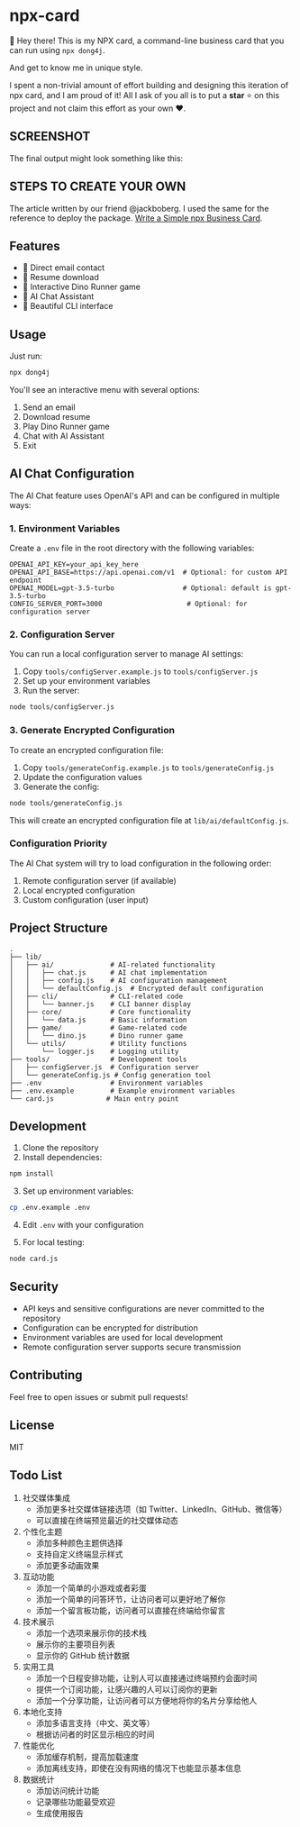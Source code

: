 # npx-card

👋 Hey there! This is my NPX card, a command-line business card that you can run using `npx dong4j`.

And get to know me in unique style.

I spent a non-trivial amount of effort building and designing this iteration of npx card, and I am proud of it! All I ask of you all is to put a **star** ⭐ on this project and not claim this effort as your own ♥.

## SCREENSHOT

The final output might look something like this:

<script src="https://asciinema.org/a/499u4U32WU4HnMxGpM5hF8dq0.js" id="asciicast-499u4U32WU4HnMxGpM5hF8dq0" async="true"></script>

## STEPS TO CREATE YOUR OWN

The article written by our friend @jackboberg. I used the same for the reference to deploy the package.
[Write a Simple npx Business Card](https://studioelsa.se/blog/open-source-oss-npx-business-card).

## Features

- 📧 Direct email contact
- 📄 Resume download
- 🦖 Interactive Dino Runner game
- 🤖 AI Chat Assistant
- 🎨 Beautiful CLI interface

## Usage

Just run:

```bash
npx dong4j
```

You'll see an interactive menu with several options:

1. Send an email
2. Download resume
3. Play Dino Runner game
4. Chat with AI Assistant
5. Exit

## AI Chat Configuration

The AI Chat feature uses OpenAI's API and can be configured in multiple ways:

### 1. Environment Variables

Create a `.env` file in the root directory with the following variables:

```env
OPENAI_API_KEY=your_api_key_here
OPENAI_API_BASE=https://api.openai.com/v1  # Optional: for custom API endpoint
OPENAI_MODEL=gpt-3.5-turbo                 # Optional: default is gpt-3.5-turbo
CONFIG_SERVER_PORT=3000                     # Optional: for configuration server
```

### 2. Configuration Server

You can run a local configuration server to manage AI settings:

1. Copy `tools/configServer.example.js` to `tools/configServer.js`
2. Set up your environment variables
3. Run the server:

```bash
node tools/configServer.js
```

### 3. Generate Encrypted Configuration

To create an encrypted configuration file:

1. Copy `tools/generateConfig.example.js` to `tools/generateConfig.js`
2. Update the configuration values
3. Generate the config:

```bash
node tools/generateConfig.js
```

This will create an encrypted configuration file at `lib/ai/defaultConfig.js`.

### Configuration Priority

The AI Chat system will try to load configuration in the following order:

1. Remote configuration server (if available)
2. Local encrypted configuration
3. Custom configuration (user input)

## Project Structure

```
.
├── lib/
│   ├── ai/              # AI-related functionality
│   │   ├── chat.js      # AI chat implementation
│   │   ├── config.js    # AI configuration management
│   │   └── defaultConfig.js  # Encrypted default configuration
│   ├── cli/             # CLI-related code
│   │   └── banner.js    # CLI banner display
│   ├── core/            # Core functionality
│   │   └── data.js      # Basic information
│   ├── game/            # Game-related code
│   │   └── dino.js      # Dino runner game
│   └── utils/           # Utility functions
│       └── logger.js    # Logging utility
├── tools/               # Development tools
│   ├── configServer.js  # Configuration server
│   └── generateConfig.js # Config generation tool
├── .env                 # Environment variables
├── .env.example         # Example environment variables
└── card.js             # Main entry point
```

## Development

1. Clone the repository
2. Install dependencies:
```bash
npm install
```

3. Set up environment variables:
```bash
cp .env.example .env
```

4. Edit `.env` with your configuration

5. For local testing:
```bash
node card.js
```

## Security

- API keys and sensitive configurations are never committed to the repository
- Configuration can be encrypted for distribution
- Environment variables are used for local development
- Remote configuration server supports secure transmission

## Contributing

Feel free to open issues or submit pull requests!

## License

MIT

## Todo List

1. 社交媒体集成
    - 添加更多社交媒体链接选项（如 Twitter、LinkedIn、GitHub、微信等）
    - 可以直接在终端预览最近的社交媒体动态
2. 个性化主题
    - 添加多种颜色主题供选择
    - 支持自定义终端显示样式
    - 添加更多动画效果
3. 互动功能
    - 添加一个简单的小游戏或者彩蛋
    - 添加一个简单的问答环节，让访问者可以更好地了解你
    - 添加一个留言板功能，访问者可以直接在终端给你留言
4. 技术展示
    - 添加一个选项来展示你的技术栈
    - 展示你的主要项目列表
    - 显示你的 GitHub 统计数据
5. 实用工具
    - 添加一个日程安排功能，让别人可以直接通过终端预约会面时间
    - 提供一个订阅功能，让感兴趣的人可以订阅你的更新
    - 添加一个分享功能，让访问者可以方便地将你的名片分享给他人
6. 本地化支持
    - 添加多语言支持（中文、英文等）
    - 根据访问者的时区显示相应的时间
7. 性能优化
    - 添加缓存机制，提高加载速度
    - 添加离线支持，即使在没有网络的情况下也能显示基本信息
8. 数据统计
    - 添加访问统计功能
    - 记录哪些功能最受欢迎
    - 生成使用报告